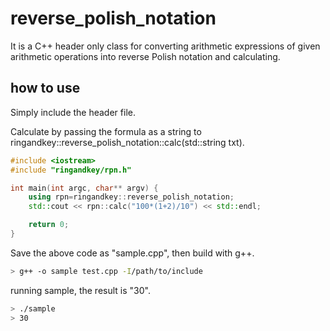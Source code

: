 # reverse_polish_notation

It is a C++ header only class for converting arithmetic expressions of given arithmetic operations into reverse Polish notation and calculating.

## how to use

Simply include the header file.

Calculate by passing the formula as a string to ringandkey::reverse_polish_notation::calc(std::string txt).

```cpp
#include <iostream>
#include "ringandkey/rpn.h"

int main(int argc, char** argv) {
    using rpn=ringandkey::reverse_polish_notation;
    std::cout << rpn::calc("100*(1+2)/10") << std::endl;

    return 0;
}
```

Save the above code as "sample.cpp", then build with g++.

```sh
> g++ -o sample test.cpp -I/path/to/include
```

running sample, the result is "30".

```sh
> ./sample
> 30
```
